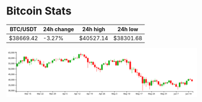 # Bitcoin Stats

BTC/USDT|24h change|24h high|24h low|
|---|---|---|---|
|$38669.42|-3.27%|$40527.14|$38301.68|

<img src="./chart.svg">
